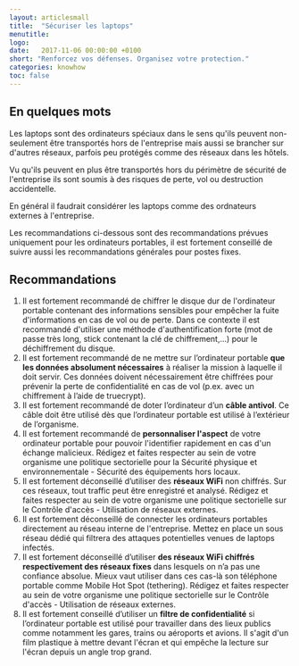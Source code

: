 ```yaml
---
layout: articlesmall
title:  "Sécuriser les laptops"
menutitle:  
logo:
date:   2017-11-06 00:00:00 +0100
short: "Renforcez vos défenses. Organisez votre protection."
categories: knowhow
toc: false
---
```

## En quelques mots

Les laptops sont des ordinateurs spéciaux dans le sens qu'ils peuvent non-seulement être transportés hors de l'entreprise mais aussi se brancher sur d'autres réseaux, parfois peu protégés comme des réseaux dans les hôtels.

Vu qu'ils peuvent en plus être transportés hors du périmètre de sécurité de l'entreprise ils sont soumis à des risques de perte, vol ou destruction accidentelle.

En général il faudrait considérer les laptops comme des ordnateurs externes à l'entreprise.

Les recommandations ci-dessous sont des recommandations prévues uniquement pour les ordinateurs portables, il est fortement conseillé de suivre aussi les recommandations générales pour postes fixes.

## Recommandations
1. Il est fortement recommandé de chiffrer le disque dur de l'ordinateur portable contenant des informations sensibles pour empêcher la fuite d'informations en cas de vol ou de perte. Dans ce contexte il est recommandé d'utiliser une méthode d'authentification forte (mot de passe très long, stick contenant la clé de chiffrement,...) pour le déchiffrement du disque.
2. Il est fortement recommandé de ne mettre sur l’ordinateur portable **que les données absolument nécessaires** à réaliser la mission à laquelle il doit servir. Ces données doivent nécessairement être chiffrées pour prévenir la perte de confidentialité en cas de vol (p.ex. avec un chiffrement à l’aide de truecrypt).
3. Il est fortement recommandé de doter l’ordinateur d’un **câble antivol**. Ce câble doit être utilisé dès que l’ordinateur portable est utilisé à l’extérieur de l’organisme.
4. Il est fortement recommandé de **personnaliser l'aspect** de votre ordinateur portable pour pouvoir l'identifier rapidement en cas d'un échange malicieux. Rédigez et faites respecter au sein de votre organisme une politique sectorielle pour la Sécurité physique et environnementale - Sécurité des équipements hors locaux.
5. Il est fortement déconseillé d’utiliser des **réseaux WiFi** non chiffrés. Sur ces réseaux, tout traffic peut être enregistré et analysé. Rédigez et faites respecter au sein de votre organisme une politique sectorielle sur le Contrôle d'accès - Utilisation de réseaux externes.
6. Il est fortement déconseillé de connecter les ordinateurs portables directement au réseau interne de l'entreprise. Mettez en place un sous réseau dédié qui filtrera des attaques potentielles venues de laptops infectés.
7. Il est fortement déconseillé d’utiliser **des réseaux WiFi chiffrés respectivement des réseaux fixes** dans lesquels on n’a pas une confiance absolue. Mieux vaut utiliser dans ces cas-là son téléphone portable comme Mobile Hot Spot (tethering). Rédigez et faites respecter au sein de votre organisme une politique sectorielle sur le Contrôle d'accès - Utilisation de réseaux externes.
8. Il est fortement conseillé d’utiliser un **filtre de confidentialité** si l’ordinateur portable est utilisé pour travailler dans des lieux publics comme notamment les gares, trains ou aéroports et avions. Il s'agit d'un film plastique à mettre devant l'écran et qui empêche la lecture sur l'écran depuis un angle trop grand.
